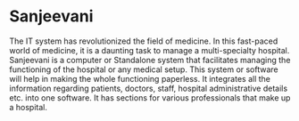 # Sanjeevani
The IT system has revolutionized the field of medicine. In this fast-paced world of medicine, it is a daunting task to manage a multi-specialty hospital. Sanjeevani is a computer or Standalone system that facilitates managing the functioning of the hospital or any medical setup. This system or software will help in making the whole functioning paperless. It integrates all the information regarding patients, doctors, staff, hospital administrative details etc. into one software. It has sections for various professionals that make up a hospital.
